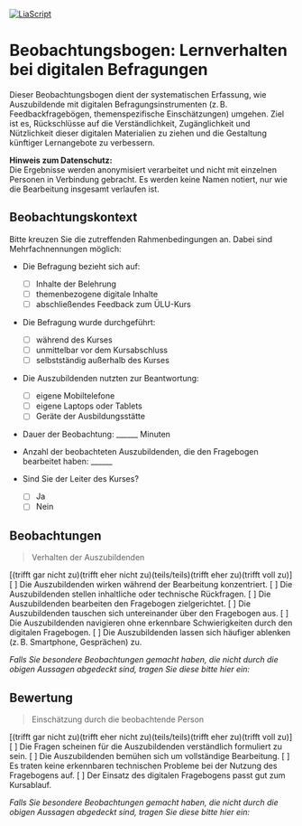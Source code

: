 <!--
author: Sebastian Zug
version: 0.0.1
language: de
edit: true
date: 2025-08-01
comment: Beobachtungsbogen für Lehrkräfte
title: Beobachtungsbogen
tags: Umfragen
-->

[![LiaScript](https://raw.githubusercontent.com/LiaScript/LiaScript/master/badges/course.svg)](https://liascript.github.io/course/?https://raw.githubusercontent.com/Ifi-DiAgnostiK-Project/Befragungen/refs/heads/main/Kursleiter.md)

# Beobachtungsbogen: Lernverhalten bei digitalen Befragungen

Dieser Beobachtungsbogen dient der systematischen Erfassung, wie Auszubildende mit digitalen Befragungsinstrumenten (z. B. Feedbackfragebögen, themenspezifische Einschätzungen) umgehen. Ziel ist es, Rückschlüsse auf die Verständlichkeit, Zugänglichkeit und Nützlichkeit dieser digitalen Materialien zu ziehen und die Gestaltung künftiger Lernangebote zu verbessern.

**Hinweis zum Datenschutz:**  
Die Ergebnisse werden anonymisiert verarbeitet und nicht mit einzelnen Personen in Verbindung gebracht. Es werden keine Namen notiert, nur wie die Bearbeitung insgesamt verlaufen ist.

## Beobachtungskontext

Bitte kreuzen Sie die zutreffenden Rahmenbedingungen an. Dabei sind Mehrfachnennungen möglich:

- Die Befragung bezieht sich auf:

  - [ ] Inhalte der Belehrung
  - [ ] themenbezogene digitale Inhalte
  - [ ] abschließendes Feedback zum ÜLU-Kurs

- Die Befragung wurde durchgeführt:

  - [ ] während des Kurses
  - [ ] unmittelbar vor dem Kursabschluss
  - [ ] selbstständig außerhalb des Kurses

- Die Auszubildenden nutzten zur Beantwortung:

  - [ ] eigene Mobiltelefone
  - [ ] eigene Laptops oder Tablets
  - [ ] Geräte der Ausbildungsstätte

- Dauer der Beobachtung: ______ Minuten  

- Anzahl der beobachteten Auszubildenden, die den Fragebogen bearbeitet haben: ______

- Sind Sie der Leiter des Kurses?

  - [ ] Ja
  - [ ] Nein

## Beobachtungen 

> Verhalten der Auszubildenden

[(trifft gar nicht zu)(trifft eher nicht zu)(teils/teils)(trifft eher zu)(trifft voll zu)]
[               ] Die Auszubildenden wirken während der Bearbeitung konzentriert.
[               ] Die Auszubildenden stellen inhaltliche oder technische Rückfragen.
[               ] Die Auszubildenden bearbeiten den Fragebogen zielgerichtet.
[               ] Die Auszubildenden tauschen sich untereinander über den Fragebogen aus.
[               ] Die Auszubildenden navigieren ohne erkennbare Schwierigkeiten durch den digitalen Fragebogen.
[               ] Die Auszubildenden lassen sich häufiger ablenken (z. B. Smartphone, Gesprächen) zu.

_Falls Sie besondere Beobachtungen gemacht haben, die nicht durch die obigen Aussagen abgedeckt sind, tragen Sie diese bitte hier ein:_

## Bewertung 

> Einschätzung durch die beobachtende Person

[(trifft gar nicht zu)(trifft eher nicht zu)(teils/teils)(trifft eher zu)(trifft voll zu)]
[               ] Die Fragen scheinen für die Auszubildenden verständlich formuliert zu sein.
[               ] Die Auszubildenden bemühen sich um vollständige Bearbeitung.
[               ] Es traten keine erkennbaren technischen Probleme bei der Nutzung des Fragebogens auf.
[               ] Der Einsatz des digitalen Fragebogens passt gut zum Kursablauf.


_Falls Sie besondere Beobachtungen gemacht haben, die nicht durch die obigen Aussagen abgedeckt sind, tragen Sie diese bitte hier ein:_
